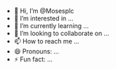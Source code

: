 - 👋 Hi, I’m @Mosesplc
- 👀 I’m interested in ...
- 🌱 I’m currently learning ...
- 💞️ I’m looking to collaborate on ...
- 📫 How to reach me ...
- 😄 Pronouns: ...
- ⚡ Fun fact: ...

<!---
Mosesplc/Mosesplc is a ✨ special ✨ repository because its `README.md` (this file) appears on your GitHub profile.
You can click the Preview link to take a look at your changes.
--->
